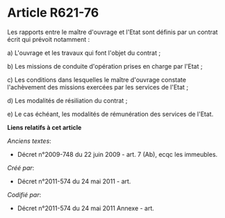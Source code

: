# Article R621-76

Les rapports entre le maître d'ouvrage et l'Etat sont définis par un contrat écrit qui prévoit notamment :

a) L'ouvrage et les travaux qui font l'objet du contrat ;

b) Les missions de conduite d'opération prises en charge par l'Etat ;

c) Les conditions dans lesquelles le maître d'ouvrage constate l'achèvement des missions exercées par les services de
l'Etat ;

d) Les modalités de résiliation du contrat ;

e) Le cas échéant, les modalités de rémunération des services de l'Etat.

**Liens relatifs à cet article**

_Anciens textes_:

  - Décret n°2009-748 du 22 juin 2009 - art. 7 (Ab), ecqc les immeubles.

_Créé par_:

  - Décret n°2011-574 du 24 mai 2011  - art.

_Codifié par_:

  - Décret n°2011-574 du 24 mai 2011 Annexe - art.
